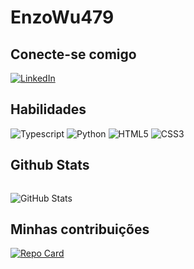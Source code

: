 # EnzoWu479

## Conecte-se comigo

[![LinkedIn](https://img.shields.io/badge/LinkedIn-000?style=for-the-badge&logo=linkedin&logoColor=0E76A8)](https://www.linkedin.com/in/enzo-wu-41b2ba22a/)

## Habilidades

![Typescript](https://img.shields.io/badge/Typescript-000?style=for-the-badge&logo=typescript) ![Python](https://img.shields.io/badge/Python-000?style=for-the-badge&logo=python) ![HTML5](https://img.shields.io/badge/HTML5-000?style=for-the-badge&logo=html5) ![CSS3](https://img.shields.io/badge/CSS3-000?style=for-the-badge&logo=css3&logoColor=264CE4)

## Github Stats

```

```

![GitHub Stats](https://github-readme-stats.vercel.app/api?username=EnzoWu479&theme=transparent&bg_color=000&border_color=30A3DC&show_icons=true&icon_color=30A3DC&title_color=E94D5F&text_color=FFF)

## 

## Minhas contribuições

[![Repo Card](https://github-readme-stats.vercel.app/api/pin/?username=EnzoWu479&repo=dio-lab-open-source&bg_color=000&border_color=30A3DC&show_icons=true&icon_color=30A3DC&title_color=E94D5F&text_color=FFF)](https://github.com/EnzoWu479/dio-lab-open-source)
